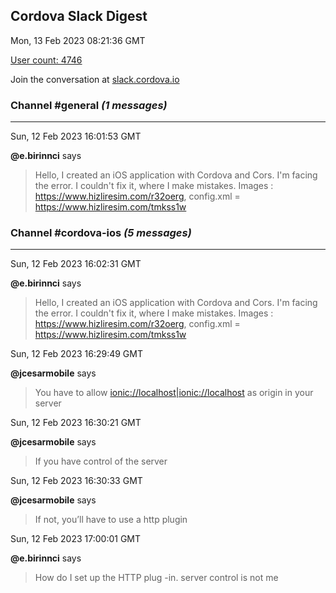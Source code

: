 ## Cordova Slack Digest
Mon, 13 Feb 2023 08:21:36 GMT

[User count: 4746](https://cordova.slack.com/)


Join the conversation at [slack.cordova.io](http://slack.cordova.io/)

### __Channel #general__ _(1 messages)_
---

Sun, 12 Feb 2023 16:01:53 GMT

__@e.birinnci__ says 
> Hello, I created an iOS application with Cordova and Cors. I'm facing the error. I couldn't fix it, where I make mistakes.    Images : <https://www.hizliresim.com/r32oerg>,  config.xml  = <https://www.hizliresim.com/tmkss1w>
> 

### __Channel #cordova-ios__ _(5 messages)_
---

Sun, 12 Feb 2023 16:02:31 GMT

__@e.birinnci__ says 
> Hello, I created an iOS application with Cordova and Cors. I'm facing the error. I couldn't fix it, where I make mistakes.    Images : <https://www.hizliresim.com/r32oerg>,  config.xml  = <https://www.hizliresim.com/tmkss1w>
> 

Sun, 12 Feb 2023 16:29:49 GMT

__@jcesarmobile__ says 
> You have to allow <ionic://localhost|ionic://localhost> as origin in your server 
> 

Sun, 12 Feb 2023 16:30:21 GMT

__@jcesarmobile__ says 
> If you have control of the server
> 

Sun, 12 Feb 2023 16:30:33 GMT

__@jcesarmobile__ says 
> If not, you’ll have to use a http plugin
> 

Sun, 12 Feb 2023 17:00:01 GMT

__@e.birinnci__ says 
> How do I set up the HTTP plug -in. server control is not me
> 
